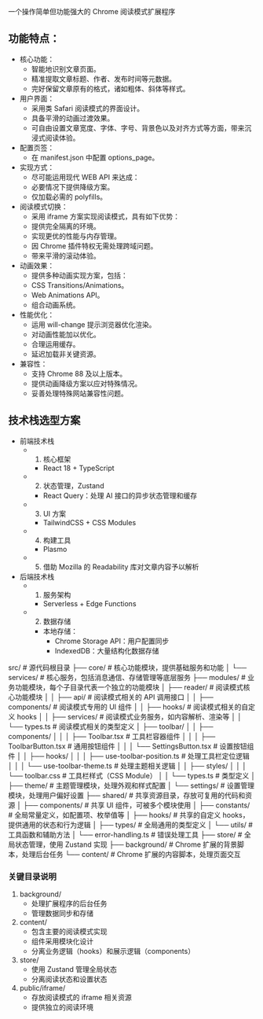 一个操作简单但功能强大的 Chrome 阅读模式扩展程序

## 功能特点：
- 核心功能：
    - 智能地识别文章页面。
    - 精准提取文章标题、作者、发布时间等元数据。
    - 完好保留文章原有的格式，诸如粗体、斜体等样式。
- 用户界面：
    - 采用类 Safari 阅读模式的界面设计。
    - 具备平滑的动画过渡效果。
    - 可自由设置文章宽度、字体、字号、背景色以及对齐方式等方面，带来沉浸式阅读体验。
- 配置页签：
    - 在 manifest.json 中配置 options_page。
-  实现方式：
    - 尽可能运用现代 WEB API 来达成：
    - 必要情况下提供降级方案。
    - 仅加载必需的 polyfills。
- 阅读模式切换：
    - 采用 iframe 方案实现阅读模式，具有如下优势：
    - 提供完全隔离的环境。
    - 实现更优的性能与内存管理。
    - 因 Chrome 插件特权无需处理跨域问题。
    - 带来平滑的滚动体验。
- 动画效果：
    - 提供多种动画实现方案，包括：
    - CSS Transitions/Animations。
    - Web Animations API。
    - 组合动画系统。
- 性能优化：
    - 运用 will-change 提示浏览器优化渲染。
    - 对动画性能加以优化。
    - 合理运用缓存。
    - 延迟加载非关键资源。
- 兼容性：
    - 支持 Chrome 88 及以上版本。
    - 提供动画降级方案以应对特殊情况。
    - 妥善处理特殊网站兼容性问题。


## 技术栈选型方案
- 前端技术栈
    -  1. 核心框架
        -  React 18 + TypeScript
    -  2. 状态管理，Zustand
        -  React Query：处理 AI 接口的异步状态管理和缓存
    -  3. UI 方案
        - TailwindCSS + CSS Modules
    - 4. 构建工具
        -  Plasmo
    - 5. 借助 Mozilla 的 Readability 库对文章内容予以解析
- 后端技术栈
    - 1. 服务架构
        - Serverless + Edge Functions
    - 2. 数据存储
        - 本地存储：
            - Chrome Storage API：用户配置同步
            - IndexedDB：大量结构化数据存储

src/                      # 源代码根目录
├── core/                 # 核心功能模块，提供基础服务和功能
│   └── services/         # 核心服务，包括消息通信、存储管理等底层服务
├── modules/              # 业务功能模块，每个子目录代表一个独立的功能模块
│   ├── reader/           # 阅读模式核心功能模块
│   │   ├── api/         # 阅读模式相关的 API 调用接口
│   │   ├── components/  # 阅读模式专用的 UI 组件
│   │   ├── hooks/       # 阅读模式相关的自定义 hooks
│   │   ├── services/    # 阅读模式业务服务，如内容解析、渲染等
│   │   └── types.ts     # 阅读模式相关的类型定义
│   ├── toolbar/
│   │   ├── components/
│   │   │   ├── Toolbar.tsx          # 工具栏容器组件
│   │   │   ├── ToolbarButton.tsx    # 通用按钮组件
│   │   │   └── SettingsButton.tsx   # 设置按钮组件
│   │   ├── hooks/
│   │   │   ├── use-toolbar-position.ts  # 处理工具栏定位逻辑
│   │   │   └── use-toolbar-theme.ts     # 处理主题相关逻辑
│   │   ├── styles/
│   │   │   └── toolbar.css          # 工具栏样式（CSS Module）
│   │   └── types.ts                 # 类型定义
│   ├── theme/           # 主题管理模块，处理外观和样式配置
│   └── settings/        # 设置管理模块，处理用户偏好设置
├── shared/              # 共享资源目录，存放可复用的代码和资源
│   ├── components/      # 共享 UI 组件，可被多个模块使用
│   ├── constants/       # 全局常量定义，如配置项、枚举值等
│   ├── hooks/           # 共享的自定义 hooks，提供通用的状态和行为逻辑
│   ├── types/           # 全局通用的类型定义
│   └── utils/           # 工具函数和辅助方法
│       └── error-handling.ts  # 错误处理工具
├── store/               # 全局状态管理，使用 Zustand 实现
├── background/          # Chrome 扩展的背景脚本，处理后台任务
└── content/             # Chrome 扩展的内容脚本，处理页面交互


### 关键目录说明
1. background/
    - 处理扩展程序的后台任务
    - 管理数据同步和存储
2. content/
    - 包含主要的阅读模式实现
    - 组件采用模块化设计
    - 分离业务逻辑（hooks）和展示逻辑（components）
3. store/
    - 使用 Zustand 管理全局状态
    - 分离阅读状态和设置状态
4. public/iframe/
    - 存放阅读模式的 iframe 相关资源
    - 提供独立的阅读环境